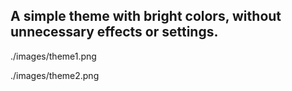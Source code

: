 ## A simple theme with bright colors, without unnecessary effects or settings.

./images/theme1.png

./images/theme2.png
